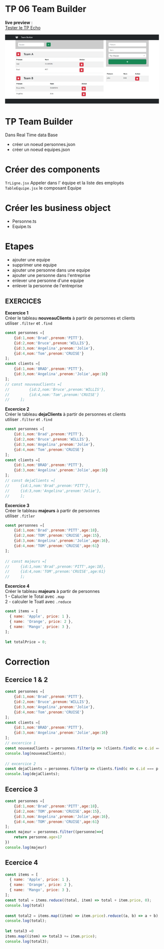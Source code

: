 # TP 06 Team Builder
**live preview** :  
[Tester le TP Echo](https://www.sevenvalley.fr/tp-javascript/tpe) 

![alt text](tpe.webp)

# TP Team Builder
Dans Real Time data Base
- créer un noeud personnes.json
- créer un noeud equipes.json

# Créer des components
<code>TrLigne.jsx</code> Appeler dans l' équipe et la liste des employés  
<code>TableEquipe.jsx</code> le composant Equipe    

# Créer les business object
- Personne.ts
- Equipe.ts

# Etapes
- ajouter une equipe
- supprimer une equipe  
- ajouter une personne dans une equipe
- ajouter une personne dans l'entreprise
- enlever une personne d'une equipe
- enlever la personne de l'entreprise


## EXERCICES
**Excercice 1**  
Créer le tableau  **nouveauClients** à partir de personnes et clients  
utiliser <code>.filter</code> et <code>.find</code>
```js
const personnes =[
    {id:1,nom:'Brad',prenom:'PITT'},
    {id:2,nom:'Bruce',prenom:'WILLIS'},
    {id:3,nom:'Angelina',prenom:'Jolie'},
    {id:4,nom:'Tom',prenom:'CRUISE'}
];
const clients =[
    {id:1,nom:'BRAD',prenom:'PITT'},
    {id:3,nom:'Angelina',prenom:'Jolie',age:16}
];
// const nouveauClients =[
//         {id:2,nom:'Bruce',prenom:'WILLIS'},
//         {id:4,nom:'Tom',prenom:'CRUISE'}
//     ];
```
**Excercice 2**  
Créer le tableau  **dejaClients** à partir de personnes et clients  
utiliser <code>.filter</code> et <code>.find</code>
```js
const personnes =[
    {id:1,nom:'Brad',prenom:'PITT'},
    {id:2,nom:'Bruce',prenom:'WILLIS'},
    {id:3,nom:'Angelina',prenom:'Jolie'},
    {id:4,nom:'Tom',prenom:'CRUISE'}
];
const clients =[
    {id:1,nom:'BRAD',prenom:'PITT'},
    {id:3,nom:'Angelina',prenom:'Jolie',age:16}
];
// const dejaClients =[
//     {id:1,nom:'Brad',prenom:'PITT'},
//     {id:3,nom:'Angelina',prenom:'Jolie'},
//     ];
```

**Excercice 3**   
Créer le tableau  **majeurs** à partir de personnes  
utiliser <code>.fitler</code>
```js
const personnes =[
    {id:1,nom:'Brad',prenom:'PITT',age:18},
    {id:2,nom:'TOM',prenom:'CRUISE',age:15},
    {id:3,nom:'Angelina',prenom:'Jolie',age:16},
    {id:4,nom:'TOM',prenom:'CRUISE',age:61}
];
   
// const majeurs =[
//     {id:1,nom:'Brad',prenom:'PITT',age:18},
//     {id:4,nom:'TOM',prenom:'CRUISE',age:61}
//     ];
```


**Excercice 4**  
Créer le tableau  **majeurs** à partir de personnes  
1 - Calucler le Total avec <code>.map</code>  
2 - calculer le Toatl avec <code>.reduce</code>
```js
const items = [
  { name: 'Apple', price: 1 },
  { name: 'Orange', price: 2 },
  { name: 'Mango', price: 3 },
];

let totalPrice = 0;

```

# Correction

## Ecercice 1 & 2
```js
const personnes =[
    {id:1,nom:'Brad',prenom:'PITT'},
    {id:2,nom:'Bruce',prenom:'WILLIS'},
    {id:3,nom:'Angelina',prenom:'Jolie'},
    {id:4,nom:'Tom',prenom:'CRUISE'}
];
const clients =[
    {id:1,nom:'BRAD',prenom:'PITT'},
    {id:3,nom:'Angelina',prenom:'Jolie',age:16}
];
// excercice 1
const nouveauClients = personnes.filter(p => !clients.find(c => c.id === p.id));
console.log(nouveauClients);

// excercice 2
const dejaClients = personnes.filter(p => clients.find(c => c.id === p.id));
console.log(dejaClients);
```

## Ecercice 3
```js
const personnes =[
    {id:1,nom:'Brad',prenom:'PITT',age:18},
    {id:2,nom:'TOM',prenom:'CRUISE',age:15},
    {id:3,nom:'Angelina',prenom:'Jolie',age:16},
    {id:4,nom:'TOM',prenom:'CRUISE',age:61}
];
const majeur = personnes.filter((personne)=>{
    return personne.age>17
})
console.log(majeur)
```

## Ecercice 4
```js
const items = [
  { name: 'Apple', price: 1 },
  { name: 'Orange', price: 2 },
  { name: 'Mango', price: 3 },
];
const total = items.reduce((total, item) => total + item.price, 0);
console.log(total)

const total2 = items.map((item) => item.price).reduce((a, b) => a + b);
console.log(total);

let total3 =0
items.map((item) => total3 += item.price); 
console.log(total3);
```